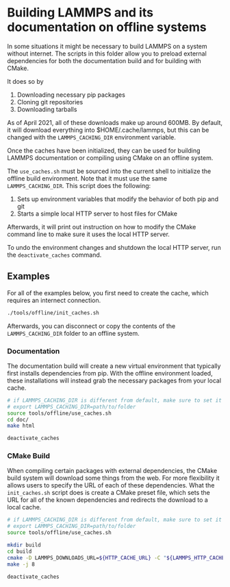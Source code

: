 # Building LAMMPS and its documentation on offline systems

In some situations it might be necessary to build LAMMPS on a system without
internet. The scripts in this folder allow you to preload external dependencies
for both the documentation build and for building with CMake.

It does so by

1. Downloading necessary pip packages
2. Cloning git repositories
3. Downloading tarballs

As of April 2021, all of these downloads make up around 600MB.  By
default, it will download everything into $HOME/.cache/lammps, but this can be
changed with the ``LAMMPS_CACHING_DIR`` environment variable.

Once the caches have been initialized, they can be used for building
LAMMPS documentation or compiling using CMake on an offline system.

The ``use_caches.sh`` must be sourced into the current shell to initialize the
offline build environment. Note that it must use the same ``LAMMPS_CACHING_DIR``.
This script does the following:

1. Sets up environment variables that modify the behavior of both pip and git
2. Starts a simple local HTTP server to host files for CMake

Afterwards, it will print out instruction on how to modify the CMake command
line to make sure it uses the local HTTP server.

To undo the environment changes and shutdown the local HTTP server, run the
``deactivate_caches`` command.

## Examples

For all of the examples below, you first need to create the cache, which requires an internect connection.

```bash
./tools/offline/init_caches.sh
```

Afterwards, you can disconnect or copy the contents of the ``LAMMPS_CACHING_DIR`` folder to an offline system.

### Documentation

The documentation build will create a new virtual environment that typically first installs dependencies from pip.
With the offline environment loaded, these installations will instead grab the necessary packages from your local cache.

```bash
# if LAMMPS_CACHING_DIR is different from default, make sure to set it first
# export LAMMPS_CACHING_DIR=path/to/folder
source tools/offline/use_caches.sh
cd doc/
make html

deactivate_caches
```

### CMake Build

When compiling certain packages with external dependencies, the CMake build system will download some things from the web.
For more flexibility it allows users to specify the URL of each of these dependencies. What the ``init_caches.sh`` script does is
create a CMake preset file, which sets the URL for all of the known dependencies and redirects the download to a local cache.

```bash
# if LAMMPS_CACHING_DIR is different from default, make sure to set it first
# export LAMMPS_CACHING_DIR=path/to/folder
source tools/offline/use_caches.sh

mkdir build
cd build
cmake -D LAMMPS_DOWNLOADS_URL=${HTTP_CACHE_URL} -C "${LAMMPS_HTTP_CACHE_CONFIG}" -C ../cmake/presets/most.cmake ../cmake
make -j 8

deactivate_caches
```
